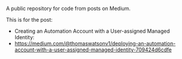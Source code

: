 A public repository for code from posts on Medium.

This is for the post:

* Creating an Automation Account with a User-assigned Managed Identity:
* https://medium.com/@thomaswatsonv1/deploying-an-automation-account-with-a-user-assigned-managed-identity-709424d6cdfe
